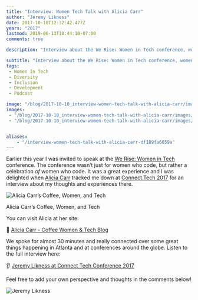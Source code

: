 ```yaml
---
title: "Interview: Women Tech Talk with Alicia Carr"
author: "Jeremy Likness"
date: 2017-10-10T12:32:42.477Z
years: "2017"
lastmod: 2019-06-13T10:44:10-07:00
comments: true

description: "Interview about the We Rise: Women in Tech conference, women who code, diversity and inclusion and a little bit about my background too."

subtitle: "Interview about the We Rise: Women in Tech conference, women who code, diversity and inclusion and a little bit about my background too."
tags:
 - Women In Tech 
 - Diversity 
 - Inclusion 
 - Development 
 - Podcast 

image: "/blog/2017-10-10_interview-women-tech-talk-with-alicia-carr/images/1.jpeg" 
images:
 - "/blog/2017-10-10_interview-women-tech-talk-with-alicia-carr/images/1.jpeg" 
 - "/blog/2017-10-10_interview-women-tech-talk-with-alicia-carr/images/2.gif" 


aliases:
    - "/interview-women-tech-talk-with-alicia-carr-df189fa6659a"
---
```


Earlier this year I was invited to speak at the [We Rise: Women in Tech](https://werise.tech/) conference. The conference wasn’t just for women who code, but rather a celebration _of_ women who code. It was a great experience and I was delighted when <i class="fab fa-twitter"></i> [Alicia Carr](https://twitter.com/Fineblkwoman) tracked me down at [Connect.Tech 2017](/connect-tech-2017-node-js-and-typescript-8419b0e4d689) for an interview about my thoughts and experiences there.

![Alicia Carr’s Coffee, Women, and Tech](/blog/2017-10-10_interview-women-tech-talk-with-alicia-carr/images/1.jpeg)
<figcaption>Alicia Carr’s Coffee, Women, and Tech</figcaption>

You can visit Alicia at her site:

🔗 [Alicia Carr - Coffee Women & Tech Blog](http://www.coffeewomenandtech.com/)

We spoke for almost 30 minutes and really connected over some great things happening in Atlanta and at conferences around the globe. Listen to the full interview here:

👂 [Jeremy Likness at Connect Tech Conference 2017](https://jlik.me/bo2)

Feel free to add your own perspective and thoughts in the comments below!

![Jeremy Likness](/blog/2017-10-10_interview-women-tech-talk-with-alicia-carr/images/2.gif)
